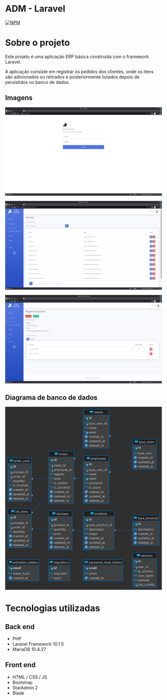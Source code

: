 # ADM - Laravel
[![NPM](https://img.shields.io/npm/l/laravel)](https://github.com/diego-coding-dev/adm-laravel/blob/main/LICENCE)

# Sobre o projeto

Este projeto é uma aplicação ERP básica construída com o framework Laravel.

A aplicação consiste em registrar os pedidos dos clientes, onde os itens são adicionados ou retirados e posteriormente listados depois de persistidos no banco de dados.

## Imagens

![Screenshot_1](https://github.com/diego-coding-dev/assets/blob/main/adm-laravel/Screenshot_1.png)

![Screenshot_2](https://github.com/diego-coding-dev/assets/blob/main/adm-laravel/Screenshot_2.png)

![Screenshot_2](https://github.com/diego-coding-dev/assets/blob/main/adm-laravel/Screenshot_3.png)

## Diagrama de banco de dados

![Database](https://github.com/diego-coding-dev/assets/blob/main/adm-laravel/adm_laravel_database.png)

# Tecnologias utilizadas

## Back end

- PHP
- Laravel Framework 10.1.5
- MariaDB 10.4.27

## Front end

- HTML / CSS / JS
- Bootstrap 
- StarAdmin 2
- Blade
